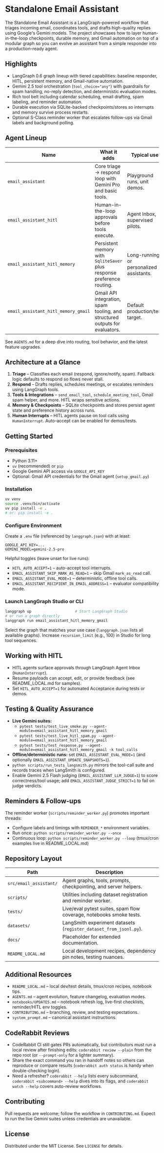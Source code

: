 # Standalone Email Assistant

The Standalone Email Assistant is a LangGraph-powered workflow that triages incoming email, coordinates tools, and drafts high-quality replies using Google's Gemini models. The project showcases how to layer human-in-the-loop checkpoints, durable memory, and Gmail automation on top of a modular graph so you can evolve an assistant from a simple responder into a production-ready agent.

## Highlights
- LangGraph 0.6 graph lineup with tiered capabilities: baseline responder, HITL, persistent memory, and Gmail-native automation.
- Gemini 2.5 tool orchestration (`tool_choice="any"`) with guardrails for spam handling, no-reply detection, and deterministic evaluation modes.
- Rich tool belt including calendar scheduling, email drafting, spam labeling, and reminder automation.
- Durable execution via SQLite-backed checkpoints/stores so interrupts and memory survive process restarts.
- Optional S-Class reminder worker that escalates follow-ups via Gmail labels and background polling.

## Agent Lineup
Name | What it adds | Typical use
--- | --- | ---
`email_assistant` | Core triage → respond loop with Gemini Pro and basic tools. | Playground runs, unit demos.
`email_assistant_hitl` | Human-in-the-loop approvals before tools execute. | Agent Inbox, supervised pilots.
`email_assistant_hitl_memory` | Persistent memory with `SqliteSaver` plus response preference routing. | Long-running or personalized assistants.
`email_assistant_hitl_memory_gmail` | Gmail API integration, spam tooling, and structured outputs for evaluators. | Default production/test target.

See `AGENTS.md` for a deep dive into routing, tool behavior, and the latest feature upgrades.

## Architecture at a Glance
1. **Triage** – Classifies each email (respond, ignore/notify, spam). Fallback logic defaults to respond so flows never stall.
2. **Respond** – Drafts replies, schedules meetings, or escalates reminders using LangGraph tools.
3. **Tools & Integrations** – `send_email_tool`, `schedule_meeting_tool`, Gmail spam helper, and more. HITL wraps sensitive actions.
4. **Memory & Checkpoints** – SQLite checkpoints and stores persist agent state and preference history across runs.
5. **Human Interrupts** – HITL agents pause on tool calls using `HumanInterrupt`. Auto-accept can be enabled for demos/tests.

## Getting Started
### Prerequisites
- Python 3.11+
- `uv` (recommended) or `pip`
- Google Gemini API access via `GOOGLE_API_KEY`
- Optional: Gmail API credentials for the Gmail agent (`setup_gmail.py`)

### Installation
```bash
uv venv
source .venv/bin/activate
uv pip install -e .
# or: pip install -e .
```

### Configure Environment
Create a `.env` file (referenced by `langgraph.json`) with at least:
```
GOOGLE_API_KEY=...
GEMINI_MODEL=gemini-2.5-pro
```

Helpful toggles (leave unset for live runs):
- `HITL_AUTO_ACCEPT=1` – auto-accept tool interrupts.
- `EMAIL_ASSISTANT_SKIP_MARK_AS_READ=1` – skip Gmail `mark_as_read` call.
- `EMAIL_ASSISTANT_EVAL_MODE=1` – deterministic, offline tool calls.
- `EMAIL_ASSISTANT_RECIPIENT_IN_EMAIL_ADDRESS=1` – evaluator compatibility mode.

### Launch LangGraph Studio or CLI
```bash
langgraph up                    # Start LangGraph Studio
# or run a graph directly
langgraph run email_assistant_hitl_memory_gmail
```
Select the graph that matches your use case (`langgraph.json` lists all available graphs). Increase `recursion_limit` (e.g., 100) in Studio for long tool sequences.

## Working with HITL
- HITL agents surface approvals through LangGraph Agent Inbox (`HumanInterrupt`).
- Resume payloads can accept, edit, or provide feedback (see README_LOCAL.md for samples).
- Set `HITL_AUTO_ACCEPT=1` for automated Acceptance during tests or demos.

## Testing & Quality Assurance
- **Live Gemini suites:**
  - `pytest tests/test_live_smoke.py --agent-module=email_assistant_hitl_memory_gmail`
  - `pytest tests/test_live_hitl_spam.py --agent-module=email_assistant_hitl_memory_gmail`
  - `pytest tests/test_response.py --agent-module=email_assistant_hitl_memory_gmail -k tool_calls`
- **Offline/deterministic runs:** set `EMAIL_ASSISTANT_EVAL_MODE=1` (and optionally `EMAIL_ASSISTANT_UPDATE_SNAPSHOTS=1`).
- `python scripts/run_tests_langsmith.py` mirrors the tool-call suite and records traces when LangSmith is configured.
- Enable Gemini 2.5 Flash judging (`EMAIL_ASSISTANT_LLM_JUDGE=1`) to score correctness/tool usage; add `EMAIL_ASSISTANT_JUDGE_STRICT=1` to fail on judge verdicts.

## Reminders & Follow-ups
The reminder worker (`scripts/reminder_worker.py`) promotes important threads:
- Configure labels and timings with `REMINDER_*` environment variables.
- Run once: `python scripts/reminder_worker.py --once`
- Continuous loop: `python scripts/reminder_worker.py --loop` (tmux/cron examples live in README_LOCAL.md)

## Repository Layout
Path | Description
--- | ---
`src/email_assistant/` | Agent graphs, tools, prompts, checkpointing, and server helpers.
`scripts/` | Utilities including dataset registration and reminder worker.
`tests/` | Live/eval pytest suites, spam flow coverage, notebooks smoke tests.
`datasets/` | LangSmith experiment datasets (`register_dataset_from_jsonl.py`).
`docs/` | Placeholder for extended documentation.
`README_LOCAL.md` | Local development recipes, dependency pin notes, testing nuances.

## Additional Resources
- `README_LOCAL.md` – local dev/test details, tmux/cron recipes, notebook tips.
- `AGENTS.md` – agent evolution, feature changelog, evaluation modes.
- `notebooks/UPDATES.md` – notebook refresh log, live-first checklists, reminder/HITL env toggles.
- `CONTRIBUTING.md` – branching, review, and testing expectations.
- `system_prompt.md` – canonical assistant instructions.

## CodeRabbit Reviews
- CodeRabbit CI still gates PRs automatically, but contributors must run a local review after finishing edits: `coderabbit review --plain` from the repo root (or `--prompt-only` for a lighter summary).
- Share the exact command you ran in handoff notes so others can reproduce or compare results (`coderabbit auth status` is handy when double-checking login).
- Need a refresher? `coderabbit --help` lists every subcommand, `coderabbit <subcommand> --help` dives into its flags, and `coderabbit watch --help` covers auto-review workflows.

## Contributing
Pull requests are welcome; follow the workflow in `CONTRIBUTING.md`. Expect to run the live Gemini suites unless credentials are unavailable.

## License
Distributed under the MIT License. See `LICENSE` for details.
